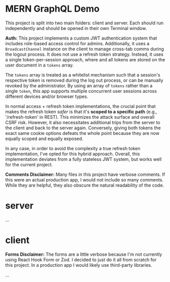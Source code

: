 # MERN GraphQL Demo

This project is split into two main folders: client and server. Each should run independently and should be opened in their own Terminal window.

**Auth:** This project implements a custom JWT authentication system that includes role-based access control for admins. Additionally, it uses a `BroadcastChannel` instance on the client to manage cross-tab comms during the logout process. It does not use a refresh token strategy. Instead, it uses a single token-per-session approach, where and all tokens are stored on the user document in a `tokens` array.

The `tokens` array is treated as a whitelist mechanism such that a session's respective token is removed during the log out process, or can be manually revoked by the administrator. By using an array of `tokens` rather than a single `token`, this app supports multiple concurrent user sessions across different devices and/or browser types.

In normal access + refresh token implementations, the crucial point that makes the refresh token _safer_ is that it's **scoped to a specific path** (e.g., '/refresh-token' in REST). This minimizes the attack surface and overall CSRF risk. However, it also necessitates additional trips from the server to the client and back to the server again. Conversely, giving both tokens the exact same cookie options defeats the whole point because they are now equally scoped and equally exposed.

In any case, in order to avoid the complexity a true refresh token implementation, I've opted for this hybrid approach. Overall, this implementation deviates from a fully stateless JWT system, but works well for the current project.

**Comments Disclaimer:** Many files in this project have verbose comments. If this were an actual production app, I would not include so many comments. While they are helpful, they also obscure the natural readability of the code.

# server

...

# client

**Forms Disclaimer:** The forms are a little verbose because I'm not currently using React Hook Form or Zod. I decided to just do it all from scratch for this project. In a production app I would likely use third-party libraries.

...
